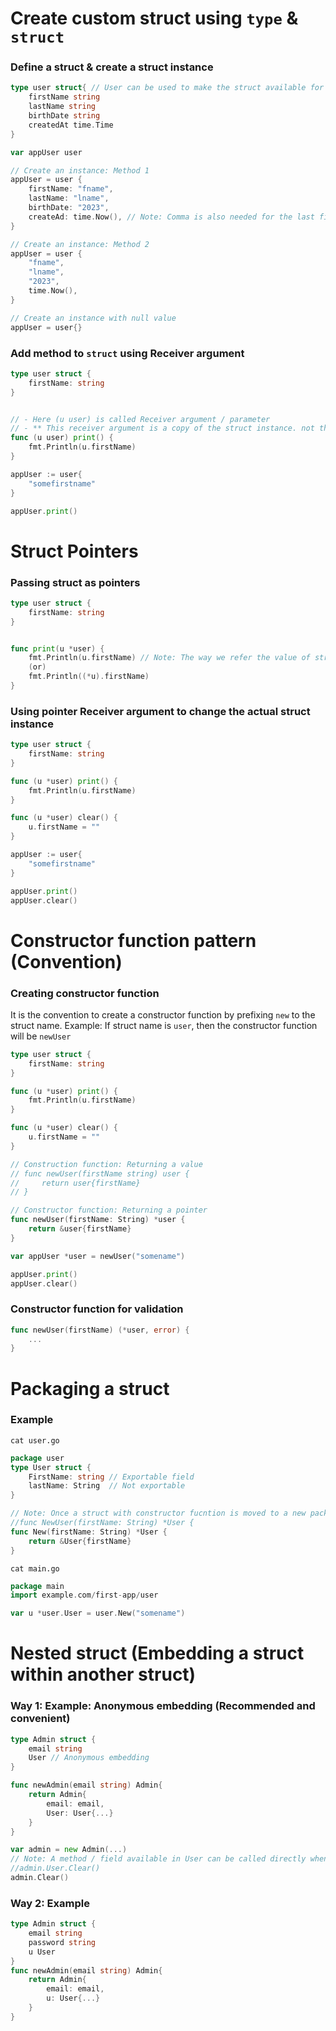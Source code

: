 # Create custom struct using `type` & `struct`

### Define a struct & create a struct instance

```go
type user struct{ // User can be used to make the struct available for import
    firstName string
    lastName string
    birthDate string
    createdAt time.Time
}

var appUser user

// Create an instance: Method 1
appUser = user {
    firstName: "fname",
    lastName: "lname",
    birthDate: "2023",
    createAd: time.Now(), // Note: Comma is also needed for the last field
}

// Create an instance: Method 2
appUser = user {
    "fname",
    "lname",
    "2023",
    time.Now(),
}

// Create an instance with null value
appUser = user{}

```

### Add method to `struct` using Receiver argument

```go
type user struct {
    firstName: string
}


// - Here (u user) is called Receiver argument / parameter
// - ** This receiver argument is a copy of the struct instance. not the original struct instance. Refer pointer section for an example of how to refer the actual instance
func (u user) print() { 
    fmt.Println(u.firstName)
}

appUser := user{
    "somefirstname"
}

appUser.print()

```

# Struct Pointers

### Passing struct as pointers

```go
type user struct {
    firstName: string
}


func print(u *user) {
    fmt.Println(u.firstName) // Note: The way we refer the value of struct pointer is different from regular type pointer
    (or)
    fmt.Println((*u).firstName)
}

```

### Using pointer Receiver argument to change the actual struct instance


```go
type user struct {
    firstName: string
}

func (u *user) print() { 
    fmt.Println(u.firstName)
}

func (u *user) clear() {
    u.firstName = ""
}

appUser := user{
    "somefirstname"
}

appUser.print()
appUser.clear()

```

# Constructor function pattern (Convention)

### Creating constructor function

It is the convention to create a constructor function by prefixing `new` to the struct name. Example: If struct name is `user`, then the constructor function will be `newUser`

```go
type user struct {
    firstName: string
}

func (u *user) print() { 
    fmt.Println(u.firstName)
}

func (u *user) clear() {
    u.firstName = ""
}

// Construction function: Returning a value 
// func newUser(firstName string) user {
//     return user{firstName}
// }

// Constructor function: Returning a pointer
func newUser(firstName: String) *user {
    return &user{firstName}
}

var appUser *user = newUser("somename")

appUser.print()
appUser.clear()

```

### Constructor function for validation

```go
func newUser(firstName) (*user, error) {
    ...
}
```

# Packaging a struct

### Example
`cat user.go`
```go
package user
type User struct {
    FirstName: string // Exportable field
    lastName: String  // Not exportable
}

// Note: Once a struct with constructor fucntion is moved to a new package, we can just name the constructor function as `New` (Convention)
//func NewUser(firstName: String) *User {
func New(firstName: String) *User {    
    return &User{firstName}
}
```

`cat main.go`
```go
package main
import example.com/first-app/user

var u *user.User = user.New("somename")
```

# Nested struct (Embedding a struct within another struct)

### Way 1: Example: Anonymous embedding (Recommended and convenient)
```go
type Admin struct {
    email string
    User // Anonymous embedding
}

func newAdmin(email string) Admin{
    return Admin{
        email: email,
        User: User{...}
    }
}

var admin = new Admin(...)
// Note: A method / field available in User can be called directly when using anonymous embedding
//admin.User.Clear()
admin.Clear()

```

### Way 2: Example

```go
type Admin struct {
    email string
    password string
    u User
}
func newAdmin(email string) Admin{
    return Admin{
        email: email,
        u: User{...}
    }
}
```